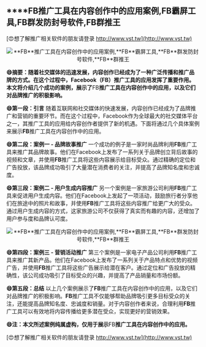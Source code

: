 ## ****FB**推广工具在内容创作中的应用案例,**FB**霸屏工具,**FB**群发防封号软件,**FB**群推王**

[😍想了解推广相关软件的朋友请登录 http://www.vst.tw](http://www.vst.tw)

 <center><img src="https://vst.tw/MP4/tuiguang/png/8.png" alt="**FB**推广工具在内容创作中的应用案例,**FB**霸屏工具,**FB**群发防封号软件,**FB**群推王"></center>

**😄摘要：随着社交媒体的迅速发展，内容创作已经成为了一种广泛传播和推广品牌的方式。在这个过程中，Facebook（**FB**）推广工具的应用发挥了重要作用。本文将介绍几个成功的案例，展示了**FB**推广工具在内容创作中的应用，以及它们对品牌推广的积极影响。**

**😄第一段：引言**
随着互联网和社交媒体的快速发展，内容创作已经成为了品牌推广和营销的重要环节。而在这个过程中，Facebook作为全球最大的社交媒体平台之一，其推广工具的应用给内容创作者提供了新的机遇。下面将通过几个具体案例来展示**FB**推广工具在内容创作中的应用。

**😄第二段：案例一 - 品牌故事推广**
一个成功的例子是一家时尚品牌利用**FB**推广工具来推广其品牌故事。他们在Facebook上发布了一系列关于品牌创立背后故事的视频和文章，并使用**FB**推广工具将这些内容展示给目标受众。通过精确的定位和广告投放，该品牌成功吸引了大量潜在消费者的关注，并提高了品牌知名度和忠诚度。

**😄第三段：案例二 - 用户生成内容推广**
另一个案例是一家旅游公司利用**FB**推广工具来促进用户生成内容。他们在Facebook上发起了一项活动，鼓励旅行者分享他们在旅途中的照片和故事，并使用**FB**推广工具将这些内容推广给更广大的受众。通过用户生成内容的方式，这家旅游公司不仅获得了真实而有趣的内容，还增加了用户参与度和品牌认可度。

 <center><img src="https://vst.tw/MP4/tuiguang/png/1.png" alt="**FB**推广工具在内容创作中的应用案例,**FB**霸屏工具,**FB**群发防封号软件,**FB**群推王"></center>

**😄第四段：案例三 - 营销活动推广**
第三个案例是一家电子产品公司利用**FB**推广工具来推广其新产品。他们在Facebook上发布了一系列关于产品特点和优势的视频广告，并使用**FB**推广工具将这些广告展示给潜在客户。通过定位和广告投放的精确性，该公司成功吸引了目标受众的兴趣，并提高了产品销量和市场份额。

**😄第五段：总结**
以上几个案例展示了**FB**推广工具在内容创作中的应用，以及它们对品牌推广的积极影响。**FB**推广工具不仅能够帮助品牌吸引更多目标受众的关注，还能提高品牌知名度、忠诚度和销量。对于内容创作者来说，合理利用**FB**推广工具可以有效地将内容传播给更多潜在受众，实现更好的营销效果。

**😄注：本文所述案例纯属虚构，仅用于展示**FB**推广工具在内容创作中的应用。**

[😍想了解推广相关软件的朋友请登录 http://www.vst.tw](http://www.vst.tw)



